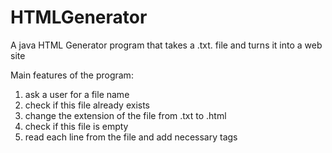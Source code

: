 # HTMLGenerator
A java HTML Generator program that takes a .txt. file and turns it into a web site


Main features of the program:
1. ask a user for a file name
2. check if this file already exists
3. change the extension of the file from .txt to .html
4. check if this file is empty
5. read each line from the file and add necessary tags
